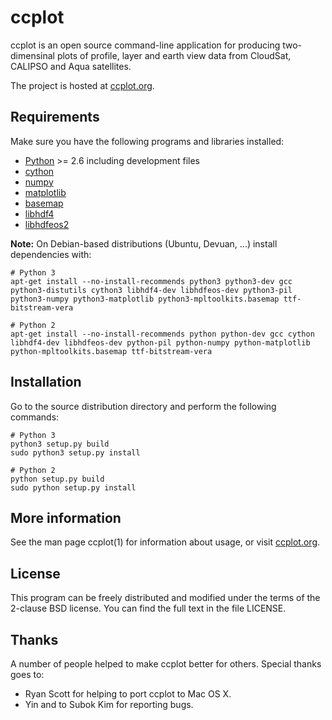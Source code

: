 ccplot
======

ccplot is an open source command-line application for producing
two-dimensinal plots of profile, layer and earth view data
from CloudSat, CALIPSO and Aqua satellites.

The project is hosted at [ccplot.org](http://ccplot.org).

Requirements
------------

Make sure you have the following programs and libraries installed:

  * [Python](http://www.python.org/) >= 2.6
    including development files
  * [cython](http://cython.org/)
  * [numpy](http://www.numpy.org/)
  * [matplotlib](http://matplotlib.org/)
  * [basemap](http://matplotlib.org/basemap/)
  * [libhdf4](http://www.hdfgroup.org/products/hdf4/)
  * [libhdfeos2](http://hdfeos.org/software/library.php#HDF-EOS2)

**Note:** On Debian-based distributions (Ubuntu, Devuan, ...) install
dependencies with:

    # Python 3
    apt-get install --no-install-recommends python3 python3-dev gcc python3-distutils cython3 libhdf4-dev libhdfeos-dev python3-pil python3-numpy python3-matplotlib python3-mpltoolkits.basemap ttf-bitstream-vera

    # Python 2
    apt-get install --no-install-recommends python python-dev gcc cython libhdf4-dev libhdfeos-dev python-pil python-numpy python-matplotlib python-mpltoolkits.basemap ttf-bitstream-vera

Installation
------------

Go to the source distribution directory and perform the following commands:

    # Python 3
    python3 setup.py build
    sudo python3 setup.py install

    # Python 2
    python setup.py build
    sudo python setup.py install

More information
----------------

See the man page ccplot(1) for information about usage, or visit
[ccplot.org](http://ccplot.org).

License
-------

This program can be freely distributed and modified under the terms
of the 2-clause BSD license. You can find the full text in the file LICENSE.

Thanks
------

A number of people helped to make ccplot better for others.
Special thanks goes to:

  * Ryan Scott for helping to port ccplot to Mac OS X.
  * Yin and to Subok Kim for reporting bugs.
